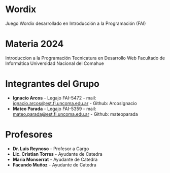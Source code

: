 # Wordix
Juego Wordix desarrollado en Introducción a la Programación (FAI)

# Materia 2024

Introduccion a la Programación
Tecnicatura en Desarrollo Web
Facultado de Informática
Universidad Nacional del Comahue

# Integrantes del Grupo

- **Ignacio Arcos** - Legajo FAI-5472 - mail: ignacio.arcos@est.fi.uncoma.edu.ar - Github: ArcosIgnacio
- **Mateo Parada** - Legajo FAI-5359 - mail: mateo.parada@est.fi.uncoma.edu.ar - Github: mateoparada

# Profesores

- **Dr. Luis Reynoso** - Profesor a Cargo
- **Lic. Cristian Torres** - Ayudante de Catedra
- **Maria Monserrat** - Ayudante de Catedra
- **Facundo Muñoz** - Ayudante de Catedra